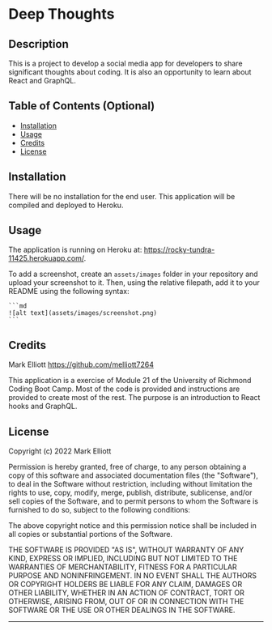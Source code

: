 # Deep Thoughts

## Description

This is a project to develop a social media app for developers to share significant thoughts about coding. It is also an opportunity to learn about React and GraphQL.

## Table of Contents (Optional)

- [Installation](#installation)
- [Usage](#usage)
- [Credits](#credits)
- [License](#license)

## Installation

There will be no installation for the end user. This application will be compiled and deployed to Heroku.

## Usage

The application is running on Heroku at: https://rocky-tundra-11425.herokuapp.com/.

To add a screenshot, create an `assets/images` folder in your repository and upload your screenshot to it. Then, using the relative filepath, add it to your README using the following syntax:

    ```md
    ![alt text](assets/images/screenshot.png)
    ```

## Credits

Mark Elliott https://github.com/melliott7264

This application is a exercise of Module 21 of the University of Richmond Coding Boot Camp. Most of the code is provided and instructions are provided to create most of the rest. The purpose is an introduction to React hooks and GraphQL.

## License

Copyright (c) 2022 Mark Elliott

Permission is hereby granted, free of charge, to any person obtaining a copy
of this software and associated documentation files (the "Software"), to deal
in the Software without restriction, including without limitation the rights
to use, copy, modify, merge, publish, distribute, sublicense, and/or sell
copies of the Software, and to permit persons to whom the Software is
furnished to do so, subject to the following conditions:

The above copyright notice and this permission notice shall be included in all
copies or substantial portions of the Software.

THE SOFTWARE IS PROVIDED "AS IS", WITHOUT WARRANTY OF ANY KIND, EXPRESS OR
IMPLIED, INCLUDING BUT NOT LIMITED TO THE WARRANTIES OF MERCHANTABILITY,
FITNESS FOR A PARTICULAR PURPOSE AND NONINFRINGEMENT. IN NO EVENT SHALL THE
AUTHORS OR COPYRIGHT HOLDERS BE LIABLE FOR ANY CLAIM, DAMAGES OR OTHER
LIABILITY, WHETHER IN AN ACTION OF CONTRACT, TORT OR OTHERWISE, ARISING FROM,
OUT OF OR IN CONNECTION WITH THE SOFTWARE OR THE USE OR OTHER DEALINGS IN THE
SOFTWARE.

---
